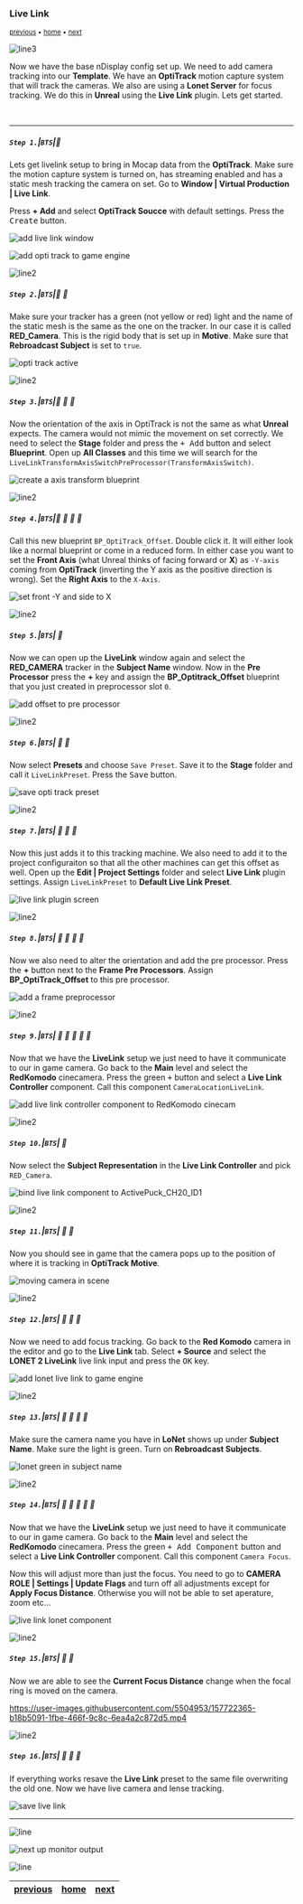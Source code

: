### Live Link

<sub>[previous](../ndisplay5-config/README.md#user-content-ndisplay-config) • [home](../README.md#user-content-gms2-background-tiles--sprites---table-of-contents) • [next](../hdr5-output/README.md#user-content-hdr-output)</sub>

![line3](../images/line3.png)

Now we have the base nDisplay config set up.  We need to add camera tracking into our **Template**.  We have an **OptiTrack** motion capture system that will track the cameras. We also are using a **Lonet Server** for focus tracking. We do this in **Unreal** using the **Live Link** plugin.  Lets get started.

<br id="chbreak">

---

##### `Step 1.`\|`BTS`|:small_blue_diamond:

Lets get livelink setup to bring in Mocap data from the **OptiTrack**.  Make sure the motion capture system is turned on, has streaming enabled and has a static mesh tracking the camera on set.  Go to **Window | Virtual Production | Live Link**.

Press **+ Add** and select **OptiTrack Soucce** with default settings. Press the <kbd>Create</kbd> button.

 ![add live link window](images/optiTrackWindow.png)

![add opti track to game engine](images/addOptiTrack.png)

![line2](../images/line2.png)

##### `Step 2.`\|`BTS`|:small_blue_diamond: :small_blue_diamond: 

Make sure your tracker has a green (not yellow or red) light and the name of the static mesh is the same as the one on the tracker. In our case it is called **RED_Camera**. This is the rigid body that is set up in **Motive**. Make sure that **Rebroadcast Subject** is set to `true`.

![opti track active](images/optiTrackActive.png)

![line2](../images/line2.png)

##### `Step 3.`\|`BTS`|:small_blue_diamond: :small_blue_diamond: :small_blue_diamond:

Now the orientation of the axis in OptiTrack is not the same as what **Unreal** expects.  The camera would not mimic the movement on set correctly.  We need to select the **Stage** folder and press the <kbd>+ Add</kbd> button and select **Blueprint**.  Open up **All Classes** and this time we will search for the `LiveLinkTransformAxisSwitchPreProcessor(TransformAxisSwitch)`.

![create a axis transform blueprint](images/liveLinkTransformBP.png)

![line2](../images/line2.png)

##### `Step 4.`\|`BTS`|:small_blue_diamond: :small_blue_diamond: :small_blue_diamond: :small_blue_diamond:

Call this new blueprint `BP_OptiTrack_Offset`.  Double click it.  It will either look like a normal blueprint or come in a reduced form.  In either case you want to set the **Front Axis** (what Unreal thinks of facing forward or **X**) as `-Y-axis` coming from **OptiTrack** (inverting the Y axis as the positive direction is wrong).  Set the **Right Axis** to the `X-Axis`.

![set front -Y and side to X](images/callTheBlueprint.png)

![line2](../images/line2.png)

##### `Step 5.`\|`BTS`| :small_orange_diamond:

Now we can open up the **LiveLink** window again and select the **RED_CAMERA** tracker in the **Subject Name** window.  Now in the **Pre Processor** press the **+** key and assign the **BP_Optitrack_Offset** blueprint that you just created in preprocessor slot `0`.

![add offset to pre processor](images/trackCamOpti.png)

![line2](../images/line2.png)

##### `Step 6.`\|`BTS`| :small_orange_diamond: :small_blue_diamond:

Now select **Presets** and choose `Save Preset`.  Save it to the **Stage** folder and call it `LiveLinkPreset`. Press the <kbd>Save</kbd> button.

![save opti track preset](images/savePreset.png)

![line2](../images/line2.png)

##### `Step 7.`\|`BTS`| :small_orange_diamond: :small_blue_diamond: :small_blue_diamond:

Now this just adds it to this tracking machine.  We also need to add it to the project configuraiton so that all the other machines can get this offset as well.  Open up the **Edit | Project Settings** folder and select **Live Link** plugin settings.  Assign `LiveLinkPreset` to **Default Live Link Preset**. 

![live link plugin screen](images/liveLinkPlugin.png)

![line2](../images/line2.png)

##### `Step 8.`\|`BTS`| :small_orange_diamond: :small_blue_diamond: :small_blue_diamond: :small_blue_diamond:


Now we also need to alter the orientation and add the pre processor. Press the **+** button next to the **Frame Pre Processors**. Assign **BP_OptiTrack_Offset** to this pre processor.

![add a frame preprocessor](images/addFramePreProc.png)

![line2](../images/line2.png)

##### `Step 9.`\|`BTS`| :small_orange_diamond: :small_blue_diamond: :small_blue_diamond: :small_blue_diamond: :small_blue_diamond:

Now that we have the **LiveLink** setup we just need to have it communicate to our in game camera.  Go back  to the **Main** level and select the **RedKomodo** cinecamera.  Press the green <kbd>+</kbd> button and select a **Live Link Controller** component. Call this component `CameraLocationLiveLink`.

![add live link controller component to RedKomodo cinecam](images/liveLinkController.png)

![line2](../images/line2.png)


##### `Step 10.`\|`BTS`| :large_blue_diamond:

Now select the **Subject Representation** in the **Live Link Controller** and pick `RED_Camera`.

![bind live link component to ActivePuck_CH20_ID1](images/selectCameraTracker.png)

![line2](../images/line2.png)

##### `Step 11.`\|`BTS`| :large_blue_diamond: :small_blue_diamond: 

Now you should see in game that the camera pops up to the position of where it is tracking in **OptiTrack Motive**.

![moving camera in scene](images/cameraNowTracking.png)

![line2](../images/line2.png)

##### `Step 12.`\|`BTS`| :large_blue_diamond: :small_blue_diamond: :small_blue_diamond: 

Now we need to add focus tracking.  Go back to the **Red Komodo** camera in the editor and go to the **Live Link** tab. Select **+ Source** and select the **LONET 2 LiveLink** live link input and press the <kbd>OK</kbd> key.

![add lonet live link to game engine](images/loNetDefaultSettings.png)

![line2](../images/line2.png)


##### `Step 13.`\|`BTS`| :large_blue_diamond: :small_blue_diamond: :small_blue_diamond:  :small_blue_diamond: 

Make sure the camera name you have in **LoNet** shows up under **Subject Name**.  Make sure the light is green.  Turn on **Rebroadcast Subjects**.

![lonet green in subject name](images/lonetGreen.png)

![line2](../images/line2.png)

##### `Step 14.`\|`BTS`| :large_blue_diamond: :small_blue_diamond: :small_blue_diamond: :small_blue_diamond:  :small_blue_diamond: 

Now that we have the **LiveLink** setup we just need to have it communicate to our in game camera.  Go back  to the **Main** level and select the **RedKomodo** cinecamera.  Press the green <kbd>+ Add Component</kbd> button and select a **Live Link Controller** component. Call this component `Camera Focus`.

Now this will adjust more than just the focus.  You need to go to **CAMERA ROLE | Settings | Update Flags** and turn off all adjustments except for **Apply Focus Distance**.  Otherwise you will not be able to set aperature, zoom etc...

![live link lonet component](images/lonetLinkCam.png)

![line2](../images/line2.png)

##### `Step 15.`\|`BTS`| :large_blue_diamond: :small_orange_diamond: 

Now we are able to see the **Current Focus Distance** change when the focal ring is moved on the camera.

https://user-images.githubusercontent.com/5504953/157722365-b18b5091-1fbe-466f-9c8c-6ea4a2c872d5.mp4

![line2](../images/line2.png)

##### `Step 16.`\|`BTS`| :large_blue_diamond: :small_orange_diamond:   :small_blue_diamond: 

If everything works resave the **Live Link** preset to the same file overwriting the old one.  Now we have live camera and lense tracking.

![save live link](images/resaveLiveLinkPreset.png)

___

![line](../images/line.png)

![next up monitor output](images/monitorOutput.png)

![line](../images/line.png)

| [previous](../ndisplay5-config/README.md#user-content-ndisplay-config)| [home](../README.md#user-content-gms2-background-tiles--sprites---table-of-contents) | [next](../hdr5-output/README.md#user-content-hdr-output)|
|---|---|---|

